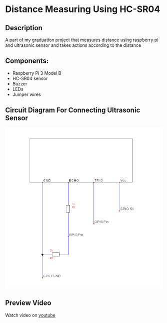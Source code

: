 # Distance Measuring Using HC-SR04

## Description
A part of my graduation project that measures distance using raspberry pi and ultrasonic sensor and takes actions according to the distance

## Components:
* Raspberry Pi 3 Model B
* HC-SR04 sensor
* Buzzer
* LEDs
* Jumper wires

## Circuit Diagram For Connecting Ultrasonic Sensor
![Circuit Diagram](/sensor-diagram.png)

## Preview Video
Watch video on [youtube](https://youtu.be/p20rCRNlbj0)
